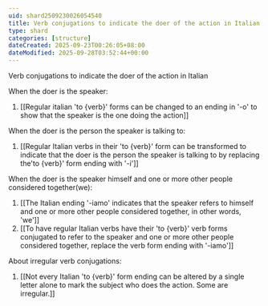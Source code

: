 ```yaml
---
uid: shard2509230026054540
title: Verb conjugations to indicate the doer of the action in Italian
type: shard
categories: [structure]
dateCreated: 2025-09-23T00:26:05+08:00
dateModified: 2025-09-28T03:52:44+00:00
---
```

Verb conjugations to indicate the doer of the action in Italian

When the doer is the speaker:
1. [[Regular italian 'to {verb}' forms can be changed to an ending in '-o' to show that the speaker is the one doing the action]]

When the doer is the person the speaker is talking to:
1. [[Regular Italian verbs in their 'to {verb}' form can be transformed to indicate that the doer is the person the speaker is talking to by replacing the'to {verb}' form ending with '-i']]

When the doer is the speaker himself and one or more other people considered together(we):
1. [[The Italian ending '-iamo' indicates that the speaker refers to himself and one or more other people considered together, in other words, 'we']]
2. [[To have regular Italian verbs have their 'to {verb}' verb forms conjugated to refer to the speaker and one or more other people considered together, replace the verb form ending with '-iamo']]

About irregular verb conjugations:
1. [[Not every Italian 'to {verb}' form ending can be altered by a single letter alone to mark the subject who does the action. Some are irregular.]]